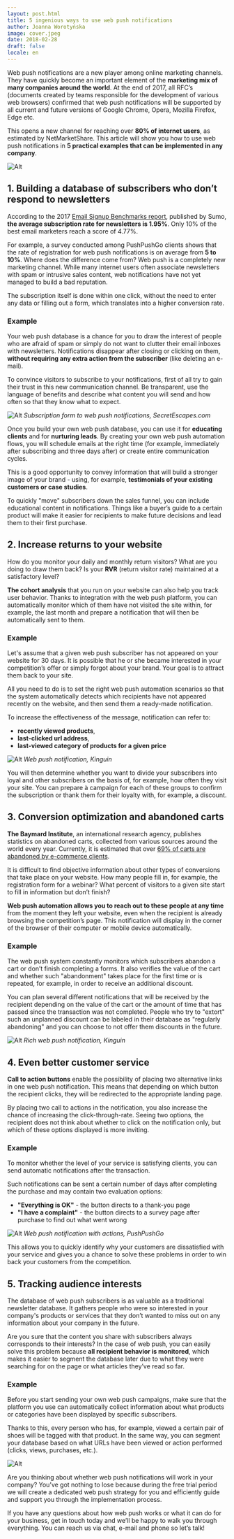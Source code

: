 ```yaml
---
layout: post.html
title: 5 ingenious ways to use web push notifications
author: Joanna Worotyńska
image: cover.jpeg
date: 2018-02-28
draft: false
locale: en
---
```


Web push notifications are a new player among online marketing channels. They have quickly become an important element of the **marketing mix of many companies around the world**. At the end of 2017, all RFC’s (documents created by teams responsible for the development of various web browsers) confirmed that web push notifications will be supported by all current and future versions of Google Chrome, Opera, Mozilla Firefox, Edge etc.

This opens a new channel for reaching over **80% of internet users**, as estimated by NetMarketShare. This article will show you how to use web push notifications in **5 practical examples that can be implemented in any company**.

![Alt](image2.png "Web push notifications")

## 1. Building a database of subscribers who don’t respond to newsletters

According to the 2017 [Email Signup Benchmarks report](https://sumo.com/stories/email-signup-benchmarks), published by Sumo, **the average subscription rate for newsletters is 1.95%**. Only 10% of the best email marketers reach a score of 4.77%.

For example, a survey conducted among PushPushGo clients shows that the rate of registration for web push notifications is on average from **5 to 10%**. Where does the difference come from?
Web push is a completely new marketing channel. While many internet users often associate newsletters with spam or intrusive sales content, web notifications have not yet managed to build a bad reputation.

The subscription itself is done within one click, without the need to enter any data or filling out a form, which translates into a higher conversion rate.

### Example

Your web push database is a chance for you to draw the interest of people who are afraid of spam or simply do not want to clutter their email inboxes with newsletters. Notifications disappear after closing or clicking on them, **without requiring any extra action from the subscriber** (like deleting an e-mail).

To convince visitors to subscribe to your notifications, first of all try to gain their trust in this new communication channel. Be transparent, use the language of benefits and describe what content you will send and how often so that they know what to expect.

![Alt](image5.png "Web push notifications")
*Subscription form to web push notifications, SecretEscapes.com*

Once you build your own web push database, you can use it for **educating clients** and for **nurturing leads**. By creating your own web push automation flows, you will schedule emails at the right time (for example, immediately after subscribing and three days after) or create entire communication cycles.

This is a good opportunity to convey information that will build a stronger image of your brand - using, for example, **testimonials of your existing customers or case studies**.

To quickly "move" subscribers down the sales funnel, you can include educational content in notifications. Things like a buyer’s guide to a certain product will make it easier for recipients to make future decisions and lead them to their first purchase.

## 2. Increase returns to your website

How do you monitor your daily and monthly return visitors? What are you doing to draw them  back? Is your **RVR** (return visitor rate) maintained at a satisfactory level?

**The cohort analysis** that you run on your website can also help you track user behavior. Thanks to integration with the web push platform, you can automatically monitor which of them have not visited the site within, for example, the last month and prepare a notification that will then be automatically sent to them.

### Example

Let's assume that a given web push subscriber has not appeared on your website for 30 days. It is possible that he or she became interested in your competition’s offer or simply forgot about your brand. Your goal is to attract them back to your site.

All you need to do is to set the right web push automation scenarios so that the system automatically detects which recipients have not appeared recently on the website, and then send them a ready-made notification.

To increase the effectiveness of the message, notification can refer to:

- **recently viewed products**,
- **last-clicked url address**,
- **last-viewed category of products for a given price**

![Alt](image6.png "Web push notifications")
*Web push notification, Kinguin*

You will then determine whether you want to divide your subscribers into loyal and other subscribers on the basis of, for example, how often they visit your site. You can prepare à campaign for each of these groups to confirm the subscription or thank them for their loyalty with, for example, a discount.

## 3. Conversion optimization and abandoned carts

**The Baymard Institute**, an international research agency, publishes statistics on abandoned carts, collected from various sources around the world every year. Currently, it is estimated that over [69% of carts are abandoned by e-commerce clients](https://baymard.com/lists/cart-abandonment-rate).

It is difficult to find objective information about other types of conversions that take place on your website. How many people fill in, for example, the registration form for a webinar? What percent of visitors to a given site start to fill in information but don’t finish?

**Web push automation allows you to reach out to these people at any time** from the moment they left your website, even when the recipient is already browsing the competition’s page. This notification will display in the corner of the browser of their computer or mobile device automatically.


### Example

The web push system constantly monitors which subscribers abandon a cart or don’t finish  completing a forms. It also verifies the value of the cart and whether such "abandonment" takes place for the first time or is repeated, for example, in order to receive an additional discount.

You can plan several different notifications that will be received by the recipient depending on the value of the cart or the amount of time that has passed since the transaction was not completed. People who try to "extort" such an unplanned discount can be labeled in their database as "regularly abandoning" and you can choose to not offer them discounts in the future.

![Alt](image3.png "Web push notifications")
*Rich web push notification, Kinguin*

## 4. Even better customer service

**Call to action buttons** enable the possibility of placing two alternative links in one web push notification. This means that depending on which button the recipient clicks, they will be redirected to the appropriate landing page.

By placing two call to actions in the notification, you also increase the chance of increasing the click-through-rate. Seeing two options, the recipient does not think about whether to click on the notification only, but which of these options displayed is more inviting.

### Example

To monitor whether the level of your service is satisfying clients, you can send automatic notifications after the transaction.

Such notifications can be sent a certain number of days after completing the purchase and may contain two evaluation options:

- **"Everything is OK"** - the button directs to a thank-you page
- **"I have a complaint"** - the button directs to a survey page after purchase to find out what went wrong

![Alt](image1.png "Web push notifications")
*Web push notification with actions, PushPushGo*

This allows you to quickly identify why your customers are dissatisfied with your service and gives you a chance to solve these problems in order to win back your customers from the competition.

## 5. Tracking audience interests

The database of web push subscribers is as valuable as a traditional newsletter database. It gathers people who were so interested in your company's products or services that they don’t wanted to miss out on any information about your company in the future.

Are you sure that the content you share with subscribers always corresponds to their interests? In the case of web push, you can easily solve this problem because **all recipient behavior is monitored**, which makes it easier to segment the database later due to what they were searching for on the page or what articles they’ve read so far.

### Example

Before you start sending your own web push campaigns, make sure that the platform you use can automatically collect information about what products or categories have been displayed by specific subscribers.

Thanks to this, every person who has, for example, viewed a certain pair of shoes will be tagged with that product. In the same way, you can segment your database based on what URLs have been viewed or action performed (clicks, views, purchases, etc.).

![Alt](image4.png "Web push notifications")

Are you thinking about whether web push notifications will work in your company? You’ve got nothing to lose because during the free trial period we will create a dedicated web push strategy for you and efficiently guide and support you through the implementation process.

If you have any questions about how web push works or what it can do for your business, get in touch today and we’ll be happy to walk you through everything. You can reach us via chat, e-mail and phone so let’s talk!

















